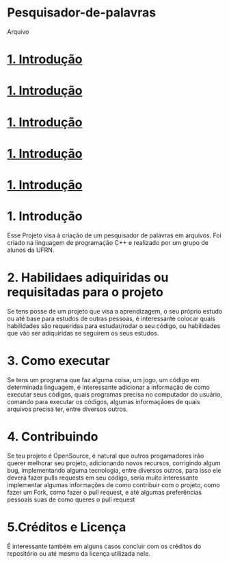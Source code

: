 # Pesquisador-de-palavras
Arquivo


# [1. Introdução](https://github.com/ThaynanPaulo/Pesquisador-de-palavras/blob/main/README.md#Como-executar)
# [1. Introdução](https://github.com)
# [1. Introdução](https://github.com)
# [1. Introdução](https://github.com)
# [1. Introdução](https://github.com)


# 1. Introdução
Esse Projeto visa à criação de um pesquisador de palavras em arquivos. Foi criado na linguagem de programação C++ e realizado por um grupo de alunos da UFRN.




# 2. Habilidaes adiquiridas ou requisitadas para o projeto
Se tens posse de um projeto que visa a aprendizagem, o seu próprio estudo ou até base para estudos de outras pessoas, é interessante colocar quais habilidades são requeridas para estudar/rodar o seu código, ou habilidades que vão ser adiquiridas se seguirem os seus estudos.

# 3. Como executar
Se tens um programa que faz alguma coisa, um jogo, um código em determinada linguagem, é interessante adicionar a informação de como executar seus códigos, quais programas precisa no computador do usuário, comando para executar os códigos, algumas informaçãoes de quais arquivos precisa ter, entre diversos outros.

# 4. Contribuindo
Se teu projeto é OpenSource, é natural que outros progamadores irão querer melhorar seu projeto, adicionando novos recursos, corrigindo algum bug, implementando alguma tecnologia, entre diversos outros, para isso ele deverá fazer pulls requests em seu código, seria muito interessante implementar algumas informações de como contribuir com o projeto, como fazer um Fork, como fazer o pull request, e até algumas preferências pessoais suas de como queres o pull request

# 5.Créditos e Licença
É interessante também em alguns casos concluir com os créditos do repositório ou até mesmo da licença utilizada nele.
